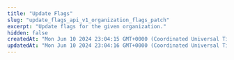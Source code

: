 ```yaml
---
title: "Update Flags"
slug: "update_flags_api_v1_organization_flags_patch"
excerpt: "Update flags for the given organization."
hidden: false
createdAt: "Mon Jun 10 2024 23:04:15 GMT+0000 (Coordinated Universal Time)"
updatedAt: "Mon Jun 10 2024 23:04:16 GMT+0000 (Coordinated Universal Time)"
---
```

